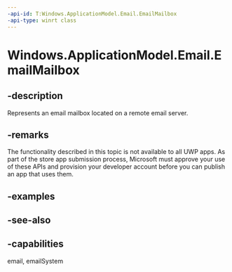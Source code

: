 ```yaml
---
-api-id: T:Windows.ApplicationModel.Email.EmailMailbox
-api-type: winrt class
---
```


<!-- Class syntax.
public class EmailMailbox : Windows.ApplicationModel.Email.IEmailMailbox, Windows.ApplicationModel.Email.IEmailMailbox2, Windows.ApplicationModel.Email.IEmailMailbox3, Windows.ApplicationModel.Email.IEmailMailbox4
-->

# Windows.ApplicationModel.Email.EmailMailbox

## -description
Represents an email mailbox located on a remote email server.

## -remarks
The functionality described in this topic is not available to all UWP apps. As part of the store app submission process, Microsoft must approve your use of these APIs and provision your developer account before you can publish an app that uses them.

## -examples

## -see-also

## -capabilities
email, emailSystem
